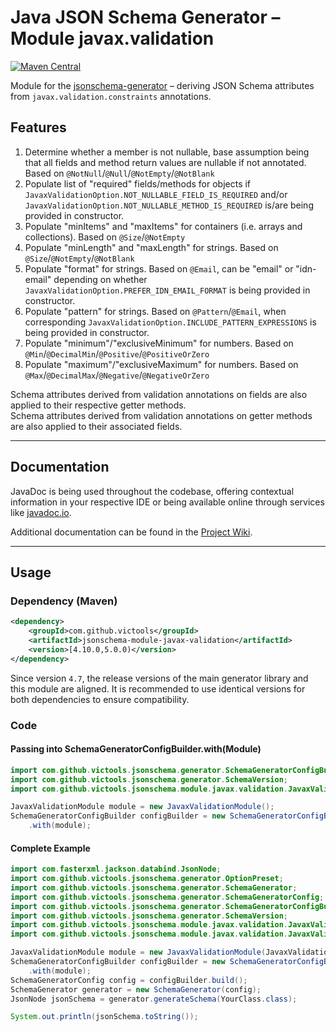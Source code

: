 # Java JSON Schema Generator – Module javax.validation
[![Maven Central](https://maven-badges.herokuapp.com/maven-central/com.github.victools/jsonschema-module-javax-validation/badge.svg)](https://maven-badges.herokuapp.com/maven-central/com.github.victools/jsonschema-module-javax-validation)

Module for the [jsonschema-generator](../jsonschema-generator) – deriving JSON Schema attributes from `javax.validation.constraints` annotations.

## Features
1. Determine whether a member is not nullable, base assumption being that all fields and method return values are nullable if not annotated. Based on `@NotNull`/`@Null`/`@NotEmpty`/`@NotBlank`
2. Populate list of "required" fields/methods for objects if `JavaxValidationOption.NOT_NULLABLE_FIELD_IS_REQUIRED` and/or `JavaxValidationOption.NOT_NULLABLE_METHOD_IS_REQUIRED` is/are being provided in constructor.
3. Populate "minItems" and "maxItems" for containers (i.e. arrays and collections). Based on `@Size`/`@NotEmpty`
4. Populate "minLength" and "maxLength" for strings. Based on `@Size`/`@NotEmpty`/`@NotBlank`
5. Populate "format" for strings. Based on `@Email`, can be "email" or "idn-email" depending on whether `JavaxValidationOption.PREFER_IDN_EMAIL_FORMAT` is being provided in constructor.
6. Populate "pattern" for strings. Based on `@Pattern`/`@Email`, when corresponding `JavaxValidationOption.INCLUDE_PATTERN_EXPRESSIONS` is being provided in constructor.
7. Populate "minimum"/"exclusiveMinimum" for numbers. Based on `@Min`/`@DecimalMin`/`@Positive`/`@PositiveOrZero`
8. Populate "maximum"/"exclusiveMaximum" for numbers. Based on `@Max`/`@DecimalMax`/`@Negative`/`@NegativeOrZero`

Schema attributes derived from validation annotations on fields are also applied to their respective getter methods.  
Schema attributes derived from validation annotations on getter methods are also applied to their associated fields.

----

## Documentation
JavaDoc is being used throughout the codebase, offering contextual information in your respective IDE or being available online through services like [javadoc.io](https://www.javadoc.io/doc/com.github.victools/jsonschema-module-javax-validation).

Additional documentation can be found in the [Project Wiki](https://github.com/victools/jsonschema-generator/wiki).

----

## Usage
### Dependency (Maven)
```xml
<dependency>
    <groupId>com.github.victools</groupId>
    <artifactId>jsonschema-module-javax-validation</artifactId>
    <version>[4.10.0,5.0.0)</version>
</dependency>
```

Since version `4.7`, the release versions of the main generator library and this module are aligned.
It is recommended to use identical versions for both dependencies to ensure compatibility.

### Code
#### Passing into SchemaGeneratorConfigBuilder.with(Module)
```java
import com.github.victools.jsonschema.generator.SchemaGeneratorConfigBuilder;
import com.github.victools.jsonschema.generator.SchemaVersion;
import com.github.victools.jsonschema.module.javax.validation.JavaxValidationModule;
```
```java
JavaxValidationModule module = new JavaxValidationModule();
SchemaGeneratorConfigBuilder configBuilder = new SchemaGeneratorConfigBuilder(SchemaVersion.DRAFT_2019_09)
    .with(module);
```

#### Complete Example
```java
import com.fasterxml.jackson.databind.JsonNode;
import com.github.victools.jsonschema.generator.OptionPreset;
import com.github.victools.jsonschema.generator.SchemaGenerator;
import com.github.victools.jsonschema.generator.SchemaGeneratorConfig;
import com.github.victools.jsonschema.generator.SchemaGeneratorConfigBuilder;
import com.github.victools.jsonschema.generator.SchemaVersion;
import com.github.victools.jsonschema.module.javax.validation.JavaxValidationModule;
import com.github.victools.jsonschema.module.javax.validation.JavaxValidationOption;
```
```java
JavaxValidationModule module = new JavaxValidationModule(JavaxValidationOption.INCLUDE_PATTERN_EXPRESSIONS);
SchemaGeneratorConfigBuilder configBuilder = new SchemaGeneratorConfigBuilder(SchemaVersion.DRAFT_2019_09, OptionPreset.PLAIN_JSON)
    .with(module);
SchemaGeneratorConfig config = configBuilder.build();
SchemaGenerator generator = new SchemaGenerator(config);
JsonNode jsonSchema = generator.generateSchema(YourClass.class);

System.out.println(jsonSchema.toString());
```
